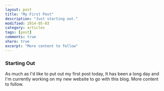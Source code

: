 ```yaml
---
layout: post
title: "My First Post"
description: "Just starting out."
modified: 2014-05-03
category: articles
tags: [post]
comments: true
share: true
excerpt: "More content to follow"
---
```


### Starting Out

As much as I'd like to put out my first post today, It has been a long day and I'm currently working on my new website to go with this blog. More content to follow.
